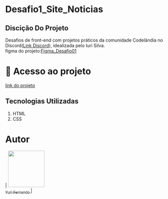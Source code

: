 # Desafio1_Site_Noticias


<h2>Discição Do Projeto</h2>
<p>Desafios de front-end com projetos práticos da comunidade Codelândia no Discord(<a href="https://discord.com/channels/853354677411905578/853363178901733387">Link Discord</a>), idealizada pelo Iuri Silva. <br>
  figma do projeto:<a href="https://www.figma.com/proto/Yb9IBH56g7T1hdIyZ3BMNO/Desafios---Codel%C3%A2ndia?type=design&node-id=202083-3649&scaling=min-zoom&page-id=0%3A1">Figma_Desafio01</a> 
</p>


# 📁 Acesso ao projeto
<a href="https://yurifernand.github.io/Desafio1_Site_Noticias/" Target="_blank"> link do projeto</a>

<h2>Tecnologias Utilizadas</h2>
<ol>
  <li>HTML</li>
  <li>CSS</li>
</ol>

# Autor

| [<img loading="lazy" src="https://avatars.githubusercontent.com/u/82898931?v=4" width=115><br><sub>Yuri Fernando </sub>](https://github.com/YuriFernand) |
